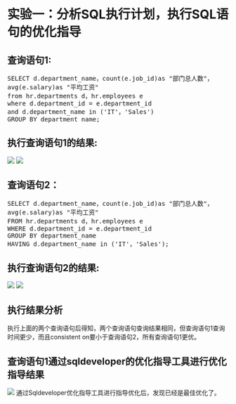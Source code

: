 # 实验一：分析SQL执行计划，执行SQL语句的优化指导
## 查询语句1:
<pre>
SELECT d.department_name，count(e.job_id)as "部门总人数"，
avg(e.salary)as "平均工资"
from hr.departments d，hr.employees e
where d.department_id = e.department_id
and d.department_name in ('IT'，'Sales')
GROUP BY department_name;
</pre>
## 执行查询语句1的结果:
![](https://github.com/llwaves/oracle/blob/master/test1/sql1.PNG)
![](https://github.com/llwaves/oracle/blob/master/test1/sql1_1.PNG)
## 查询语句2：
<pre>
SELECT d.department_name，count(e.job_id)as "部门总人数"，
avg(e.salary)as "平均工资"
FROM hr.departments d，hr.employees e
WHERE d.department_id = e.department_id
GROUP BY department_name
HAVING d.department_name in ('IT'，'Sales');
</pre>
## 执行查询语句2的结果:
![](https://github.com/llwaves/oracle/blob/master/test1/sql2.PNG)
![](https://github.com/llwaves/oracle/blob/master/test1/sql2_1.PNG)
## 执行结果分析
执行上面的两个查询语句后得知，两个查询语句查询结果相同，但查询语句1查询时间更少，而且consistent on要小于查询语句2，所有查询语句1更优。
## 查询语句1通过sqldeveloper的优化指导工具进行优化指导结果
![](https://github.com/llwaves/oracle/blob/master/test1/sql1_2.PNG)
通过Sqldeveloper优化指导工具进行指导优化后，发现已经是最佳优化了。

